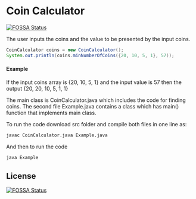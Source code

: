 # Coin Calculator
[![FOSSA Status](https://app.fossa.io/api/projects/git%2Bgithub.com%2FYousafAzabi%2FCoinCalculator.svg?type=shield)](https://app.fossa.io/projects/git%2Bgithub.com%2FYousafAzabi%2FCoinCalculator?ref=badge_shield)


The user inputs the coins and the value to be presented by the input coins.

```java
CoinCalculator coins = new CoinCalculator();
System.out.println(coins.minNumberOfCoins({20, 10, 5, 1}, 57));
```

#### Example
If the input coins array is {20, 10, 5, 1} and the input value is 57 then the output {20, 20, 10, 5, 1, 1}

The main class is CoinCalculator.java which includes the code for finding coins.
The second file Example.java contains a class which has main() function that implements main class.

To run the code download src folder and compile both files in one line as:

```bash
javac CoinCalculator.java Example.java
```

And then to run the code

```bash
java Example
```


## License
[![FOSSA Status](https://app.fossa.io/api/projects/git%2Bgithub.com%2FYousafAzabi%2FCoinCalculator.svg?type=large)](https://app.fossa.io/projects/git%2Bgithub.com%2FYousafAzabi%2FCoinCalculator?ref=badge_large)